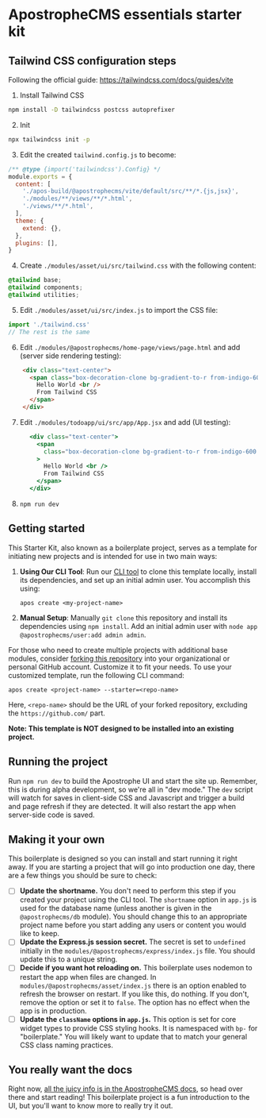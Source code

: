 # ApostropheCMS essentials starter kit

## Tailwind CSS configuration steps

Following the official guide: https://tailwindcss.com/docs/guides/vite

1. Install Tailwind CSS
```bash
npm install -D tailwindcss postcss autoprefixer
```

2. Init
```bash
npx tailwindcss init -p
```

3. Edit the created `tailwind.config.js` to become:
```js
/** @type {import('tailwindcss').Config} */
module.exports = {
  content: [
    './apos-build/@apostrophecms/vite/default/src/**/*.{js,jsx}',
    './modules/**/views/**/*.html',
    './views/**/*.html',
  ],
  theme: {
    extend: {},
  },
  plugins: [],
}
```

4. Create `./modules/asset/ui/src/tailwind.css` with the following content:
```css
@tailwind base;
@tailwind components;
@tailwind utilities;
```

5. Edit `./modules/asset/ui/src/index.js` to import the CSS file:
```js
import './tailwind.css'
// The rest is the same
```

6. Edit `./modules/@apostrophecms/home-page/views/page.html` and add (server side rendering testing):
```html
    <div class="text-center">
      <span class="box-decoration-clone bg-gradient-to-r from-indigo-600 to-pink-500 text-white px-2 leading-3">
        Hello World <br />
        From Tailwind CSS
      </span>
    </div>
```

7. Edit `./modules/todoapp/ui/src/app/App.jsx` and add (UI testing):

```jsx
      <div class="text-center">
        <span
          class="box-decoration-clone bg-gradient-to-r from-indigo-600 to-pink-500 text-white px-2"
        >
          Hello World <br />
          From Tailwind CSS
        </span>
      </div>
```

8. `npm run dev`

## Getting started

This Starter Kit, also known as a boilerplate project, serves as a template for initiating new projects and is intended for use in two main ways:

1. **Using Our CLI Tool**: Run our [CLI tool](https://github.com/apostrophecms/cli) to clone this template locally, install its dependencies, and set up an initial admin user. You accomplish this using:
   
   `apos create <my-project-name>`
  
2. **Manual Setup**: Manually `git clone` this repository and install its dependencies using `npm install`. Add an initial admin user with `node app @apostrophecms/user:add admin admin`.

For those who need to create multiple projects with additional base modules, consider [forking this repository](https://docs.github.com/en/pull-requests/collaborating-with-pull-requests/working-with-forks/about-forks) into your organizational or personal GitHub account. Customize it to fit your needs. To use your customized template, run the following CLI command:

  `apos create <project-name> --starter=<repo-name>`

Here, `<repo-name>` should be the URL of your forked repository, excluding the `https://github.com/` part.

**Note: This template is NOT designed to be installed into an existing project.**

## Running the project

Run `npm run dev` to build the Apostrophe UI and start the site up. Remember, this is during alpha development, so we're all in "dev mode." The `dev` script will watch for saves in client-side CSS and Javascript and trigger a build and page refresh if they are detected. It will also restart the app when server-side code is saved.

## Making it your own

This boilerplate is designed so you can install and start running it right away. If you are starting a project that will go into production one day, there are a few things you should be sure to check:

- [ ] **Update the shortname.** You don't need to perform this step if you created your project using the CLI tool. The `shortname` option in `app.js` is used for the database name (unless another is given in the `@apostrophecms/db` module). You should change this to an appropriate project name before you start adding any users or content you would like to keep.
- [ ] **Update the Express.js session secret.** The secret is set to `undefined` initially in the `modules/@apostrophecms/express/index.js` file. You should update this to a unique string.
- [ ] **Decide if you want hot reloading on.** This boilerplate uses nodemon to restart the app when files are changed. In `modules/@apostrophecms/asset/index.js` there is an option enabled to refresh the browser on restart. If you like this, do nothing. If you don't, remove the option or set it to `false`. The option has no effect when the app is in production.
- [ ] **Update the `className` options in `app.js`.** This option is set for core widget types to provide CSS styling hooks. It is namespaced with `bp-` for "boilerplate." You will likely want to update that to match your general CSS class naming practices.

## You really want the docs

Right now, [all the juicy info is in the ApostropheCMS docs](https://docs.apostrophecms.org), so head over there and start reading! This boilerplate project is a fun introduction to the UI, but you'll want to know more to really try it out.

